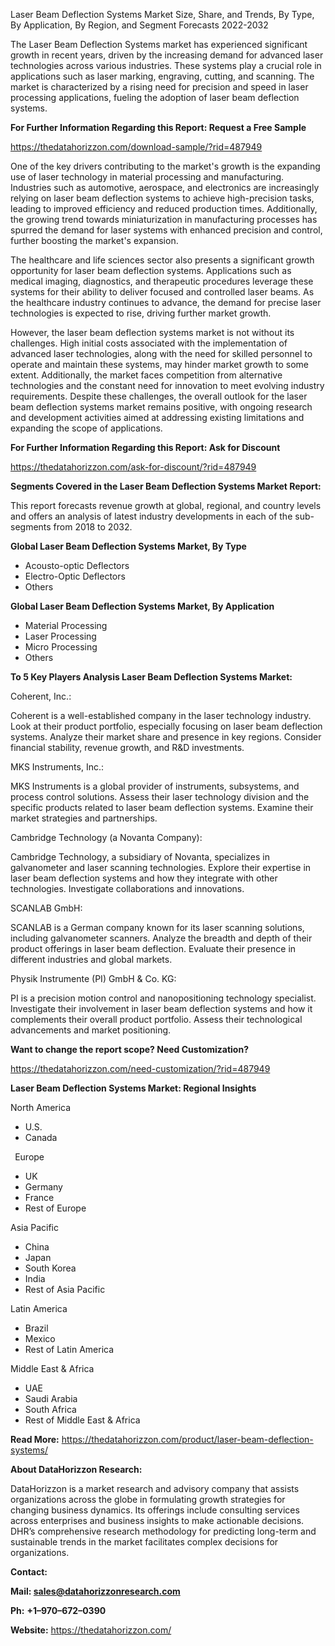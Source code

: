 ﻿Laser Beam Deflection Systems Market Size, Share, and Trends, By Type, By Application, By Region, and Segment Forecasts 2022-2032

The Laser Beam Deflection Systems market has experienced significant growth in recent years, driven by the increasing demand for advanced laser technologies across various industries. These systems play a crucial role in applications such as laser marking, engraving, cutting, and scanning. The market is characterized by a rising need for precision and speed in laser processing applications, fueling the adoption of laser beam deflection systems.

**For Further Information Regarding this Report: Request a Free Sample**	

<https://thedatahorizzon.com/download-sample/?rid=487949>

One of the key drivers contributing to the market's growth is the expanding use of laser technology in material processing and manufacturing. Industries such as automotive, aerospace, and electronics are increasingly relying on laser beam deflection systems to achieve high-precision tasks, leading to improved efficiency and reduced production times. Additionally, the growing trend towards miniaturization in manufacturing processes has spurred the demand for laser systems with enhanced precision and control, further boosting the market's expansion.

The healthcare and life sciences sector also presents a significant growth opportunity for laser beam deflection systems. Applications such as medical imaging, diagnostics, and therapeutic procedures leverage these systems for their ability to deliver focused and controlled laser beams. As the healthcare industry continues to advance, the demand for precise laser technologies is expected to rise, driving further market growth.

However, the laser beam deflection systems market is not without its challenges. High initial costs associated with the implementation of advanced laser technologies, along with the need for skilled personnel to operate and maintain these systems, may hinder market growth to some extent. Additionally, the market faces competition from alternative technologies and the constant need for innovation to meet evolving industry requirements. Despite these challenges, the overall outlook for the laser beam deflection systems market remains positive, with ongoing research and development activities aimed at addressing existing limitations and expanding the scope of applications.

**For Further Information Regarding this Report: Ask for Discount**	

<https://thedatahorizzon.com/ask-for-discount/?rid=487949>

**Segments Covered in the Laser Beam Deflection Systems Market Report:**

This report forecasts revenue growth at global, regional, and country levels and offers an analysis of latest industry developments in each of the sub-segments from 2018 to 2032.

**Global Laser Beam Deflection Systems Market, By Type**

- Acousto-optic Deflectors
- Electro-Optic Deflectors
- Others

**Global Laser Beam Deflection Systems Market, By Application**

- Material Processing
- Laser Processing
- Micro Processing
- Others

**To 5 Key Players Analysis Laser Beam Deflection Systems Market:**

Coherent, Inc.:

Coherent is a well-established company in the laser technology industry. Look at their product portfolio, especially focusing on laser beam deflection systems. Analyze their market share and presence in key regions. Consider financial stability, revenue growth, and R&D investments.

MKS Instruments, Inc.:

MKS Instruments is a global provider of instruments, subsystems, and process control solutions. Assess their laser technology division and the specific products related to laser beam deflection systems. Examine their market strategies and partnerships.

Cambridge Technology (a Novanta Company):

Cambridge Technology, a subsidiary of Novanta, specializes in galvanometer and laser scanning technologies. Explore their expertise in laser beam deflection systems and how they integrate with other technologies. Investigate collaborations and innovations.

SCANLAB GmbH:

SCANLAB is a German company known for its laser scanning solutions, including galvanometer scanners. Analyze the breadth and depth of their product offerings in laser beam deflection. Evaluate their presence in different industries and global markets.

Physik Instrumente (PI) GmbH & Co. KG:

PI is a precision motion control and nanopositioning technology specialist. Investigate their involvement in laser beam deflection systems and how it complements their overall product portfolio. Assess their technological advancements and market positioning.

**Want to change the report scope? Need Customization?**

<https://thedatahorizzon.com/need-customization/?rid=487949>

**Laser Beam Deflection Systems Market: Regional Insights**

North America

- U.S.
- Canada

` `Europe

- UK
- Germany
- France
- Rest of Europe

Asia Pacific	

- China
- Japan
- South Korea
- India
- Rest of Asia Pacific

Latin America

- Brazil
- Mexico
- Rest of Latin America

Middle East & Africa

- UAE
- Saudi Arabia
- South Africa
- Rest of Middle East & Africa

**Read More:** <https://thedatahorizzon.com/product/laser-beam-deflection-systems/>

**About DataHorizzon Research:**

DataHorizzon is a market research and advisory company that assists organizations across the globe in formulating growth strategies for changing business dynamics. Its offerings include consulting services across enterprises and business insights to make actionable decisions. DHR’s comprehensive research methodology for predicting long-term and sustainable trends in the market facilitates complex decisions for organizations.

**Contact:**

**Mail: <sales@datahorizzonresearch.com>**

**Ph:** **+1–970–672–0390**

**Website:** <https://thedatahorizzon.com/>


